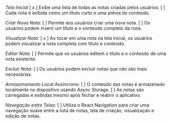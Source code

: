 *Tela Inicial*
[ x ] Exibe uma lista de todas as notas criadas pelos usuários.
[ ] Cada nota é exibida como um título curto e uma prévia do conteúdo.

*Criar Nova Nota:*
[ ] Permite aos usuários criar uma nova nota.
[ ] Os usuários podem inserir um título e o conteúdo completo da nota.

*Visualizar Nota:*
[ x ] Ao tocar em uma nota na tela inicial, os usuários podem visualizar a nota completa com título e conteúdo.

*Editar Nota:*
[ ] Permite que os usuários editem o título e o conteúdo de uma nota existente.

*Excluir Nota:*
[ ] Os usuários podem excluir notas que não são mais necessárias.

*Armazenamento Local Assíncrono:*
[ ] O conteúdo das notas é armazenado localmente no dispositivo usando Async Storage.
[ ] As notas são carregadas e exibidas mesmo após fechar e reabrir o aplicativo.

*Navegação entre Telas:*
[ ] Utiliza o React Navigation para criar uma navegação suave entre a lista de notas, tela de criação, visualização e edição de notas.
